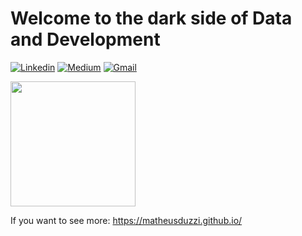 # Welcome to the dark side of Data and Development

[![Linkedin](https://img.shields.io/badge/LinkedIn-blue?style=for-the-badge&logo=Linkedin)](https://www.linkedin.com/in/matheusduzziribeiro/)
[![Medium](https://img.shields.io/badge/Medium-black?style=for-the-badge&logo=Medium)](https://medium.com/@matheusduzzi)
[![Gmail](https://img.shields.io/badge/-Gmail-c14438?style=for-the-badge&logo=Gmail&logoColor=white&link=mailto:mduzziribeiro@gmail.com)](mailto:mduzziribeiro@gmail.com)

<img style="margin: 0 auto" src="https://media.giphy.com/media/xT9IgtE2Dors136a1W/giphy.gif" height="200" align = 'center'>

If you want to see more: https://matheusduzzi.github.io/
